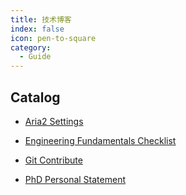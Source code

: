 ```yaml
---
title: 技术博客
index: false
icon: pen-to-square
category:
  - Guide
---
```


## Catalog

- [Aria2 Settings](Aria2Settings.md)
  
- [Engineering Fundamentals Checklist](EngineeringFundamentalsChecklist.md)
  
- [Git Contribute](GitContribute.md)

- [PhD Personal Statement](PhDPersonalStatement.md)

